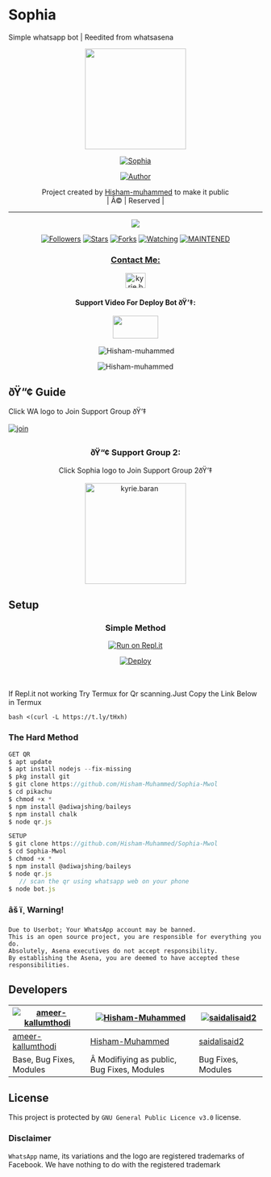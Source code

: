 # Sophia
Simple whatsapp bot | Reedited from whatsasena 


<div align="center">
  <img border-radius: 15px src="https://imgur.com/a/Ft6b89Z.jpg" width="200" height="200"/>
  <p align="center">
<a href="#"><img title="Sophia" src="https://img.shields.io/badge/Sophia-green?colorA=%23ff0000&colorB=%23017e40&style=for-the-badge"></a>
</p>
  <p align="center">
<a href="https://github.com/Hisham-muhammed"><img title="Author" src="https://img.shields.io/badge/Author-hisham-muhammed/Sophia?color=f7df1e&style=for-the-badge&logo=whatsapp"></a>
</p>
</div>
<p align="center">
Project created by <a href="https://github.com/Hisham-Muhammed/Sophia-Mwol">Hisham-muhammed</a> to make it public
    <br>
       | Â© |
        Reserved |
    <br> 
</p>

----

  <p align="center">
  <a href="httsp://github.com/ameer-kallumthodi/pikachu">
    <img src="https://img.shields.io/github/repo-size/Hisham-muhammed/Sophia?color=green&label=Repo%20total%20size&style=plastic">
<p align="center">
<a href="https://github.com/ameer-kallumthodi/followers"><img title="Followers" src="https://img.shields.io/github/followers/Hisham-muhammed?color=f7df1e&style=flat-square"></a>
<a href="https://github.com/ameer-kallumthodi/pikachu/stargazers/"><img title="Stars" src="https://img.shields.io/github/stars/Hisham-muhammed/Sophia-1?color=f7df1e&style=flat-square"></a>
<a href="https://github.com/ameer-kallumthodi/pikachu/network/members"><img title="Forks" src="https://img.shields.io/github/forks/Hisham-muhammed/sophia-1?color=f7df1e&style=flat-square"></a>
<a href="https://github.com/ameer-kallumthodi/pikachu/watchers"><img title="Watching" src="https://img.shields.io/github/watchers/Hisham-muhammed/Sophia-1?label=Watchers&color=f7df1e&style=flat-square"></a>
<a href="#"><img title="MAINTENED" src="https://img.shields.io/badge/UNMAINTENED-YES-f7df1e.svg"</a>
</p>

<h3 align="center">Contact Me:</h3>
<p align="center">
<a href="https://instagram.com/hisham___muhammed__?utm_medium=copy_link" target="blank"><img align="center" src="https://cdn.jsdelivr.net/npm/simple-icons@3.0.1/icons/instagram.svg" alt="kyrie.baran" height="30" width="40" /></a>
</p>
<h4 align="center">Support Video For Deploy Bot ðŸ‘‡:</h4>
<p align="center">
<a href="https://youtu.be/JzTpSfw6jcM" target="blank"><img align="center" src="https://upload.wikimedia.org/wikipedia/commons/thumb/e/e1/Logo_of_YouTube_%282015-2017%29.svg/1200px-Logo_of_YouTube_%282015-2017%29.svg.png" height="45" width="90" /></a>
</p>
  

<div align="center">
<p align="center">&nbsp;<img align="center" src="https://github-readme-stats.vercel.app/api?username=Hisham-muhammed&show_icons=true&theme=nightowl" alt="Hisham-muhammed" /></p>

<p align="center"><img align="center" src="https://github-readme-streak-stats.herokuapp.com/?user=Hisham-muhammed&theme=nightowl" alt="Hisham-muhammed" /></p>
</details> </div>


## ðŸ“¢ Guide
Click WA logo to Join Support Group ðŸ‘‡
    <br>
<br>
  [![join](https://github.com/Alien-alfa/PublicBot/blob/main/wlogo.svg.png)](https://chat.whatsapp.com/CYGahR3hC1DHq44n4ri5J6)

## 
  <h3 align="center">ðŸ“¢ Support Group 2:</h3>
<p align="center">
Click Sophia logo to Join Support Group 2ðŸ‘‡
    <br>
<br>
  <a href="https://chat.whatsapp.com/Kne4KggCeYoE9vIc6iZLZJ" target="blank"><img align="center" src="https://i.imgur.com/1CjbIG8.jpeg" alt="kyrie.baran" height="200" width="200" /></a>
</p>
    
## Setup
<div align="center">

  ### Simple Method
  
[![Run on Repl.it](https://repl.it/badge/github/quiec/whatsAlfa)](https://replit.com/@phaticusthiccy/WhatsAsena-QR)

[![Deploy](https://www.herokucdn.com/deploy/button.svg)](https://heroku.com/deploy?template=https://github.com/joker153/Professor_v1)
     </div>
<br>
<br >
If Repl.it not working Try Termux for Qr scanning.Just Copy the Link Below in Termux
```
bash <(curl -L https://t.ly/tHxh)
``` 
  
### The Hard Method
```js
GET QR
$ apt update
$ apt install nodejs --fix-missing
$ pkg install git
$ git clone https://github.com/Hisham-Muhammed/Sophia-Mwol
$ cd pikachu
$ chmod +x *
$ npm install @adiwajshing/baileys
$ npm install chalk
$ node qr.js
```
      
```js
SETUP
$ git clone https://github.com/Hisham-Muhammed/Sophia-Mwol
$ cd Sophia-Mwol
$ chmod +x *
$ npm install @adiwajshing/baileys
$ node qr.js
   // scan the qr using whatsapp web on your phone
$ node bot.js
```


### âš ï¸ Warning! 
```
Due to Userbot; Your WhatsApp account may be banned.
This is an open source project, you are responsible for everything you do. 
Absolutely, Asena executives do not accept responsibility.
By establishing the Asena, you are deemed to have accepted these responsibilities.
```

## Developers
  <div align="center">
    
  [![ameer-kallumthodi](https://github.com/ameer-kallumthodi.png?size=100)](https://github.com/ameer-kallumthodi) |  [![Hisham-Muhammed](https://github.com/Hisham-Muhammed.png?size=100)](https://github.com/Hisham-Muhammed) | [![saidalisaid2](https://github.com/saidalisaid2.png?size=100)](https://github.com/saidalisaid2) 
----|----|----
[ameer-kallumthodi](https://github.com/ameer-kallumthodi)  | [Hisham-Muhammed](https://github.com/Hisham-Muhammed) | [saidalisaid2](https://github.com/saidalisaid2)
Base, Bug Fixes, Modules |Â Modifiying  as   public, Bug Fixes, Modules| Bug Fixes, Modules
  </div>
    


## License
This project is protected by `GNU General Public Licence v3.0` license.

### Disclaimer
`WhatsApp` name, its variations and the logo are registered trademarks of Facebook. We have nothing to do with the registered trademark
